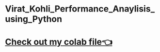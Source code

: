 # Virat_Kohli_Performance_Anaylisis_using_Python
# [Check out my colab file👈](https://colab.research.google.com/drive/1kZp52l6SArYRQsVQqd9-x3RVNO4z2XqF?usp=sharing)
